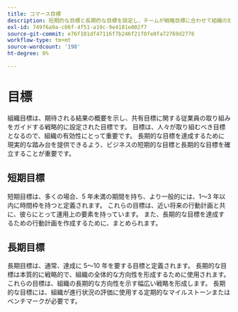```yaml
---
title: コマース目標
description: 短期的な目標と長期的な目標を設定し、チームが戦略目標に合わせて組織の効果を高めるのに役立ちます。
exl-id: 749f6a9a-c06f-4f51-a19c-9e4181e002f7
source-git-commit: e76f101df47116f7b246f21f0fe0fa72769d2776
workflow-type: tm+mt
source-wordcount: '198'
ht-degree: 0%

---
```


# 目標

組織目標は、期待される結果の概要を示し、共有目標に関する従業員の取り組みをガイドする戦略的に設定された目標です。 目標は、人々が取り組むべき目標となるので、組織の有効性にとって重要です。 長期的な目標を達成するために現実的な踏み台を提供できるよう、ビジネスの短期的な目標と長期的な目標を確立することが重要です。

## 短期目標

短期目標は、多くの場合、5 年未満の期間を持ち、より一般的には、1～3 年以内に時間枠を持つと定義されます。 これらの目標は、近い将来の行動計画と共に、彼らにとって運用上の要素を持っています。 また、長期的な目標を達成するための行動計画を作成するために、まとめられます。

## 長期目標

長期目標は、通常、達成に 5～10 年を要する目標と定義されます。 長期的な目標は本質的に戦略的で、組織の全体的な方向性を形成するために使用されます。 これらの目標は、組織の長期的な方向性を示す幅広い戦略を形成します。 長期的な目標には、組織が進行状況の評価に使用する定期的なマイルストーンまたはベンチマークが必要です。
